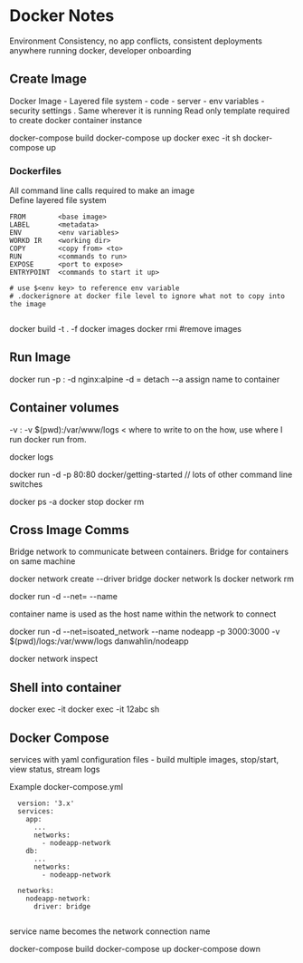 # Docker Notes

Environment Consistency, no app conflicts, consistent deployments anywhere running docker, developer onboarding

## Create Image
Docker Image - Layered file system - code - server - env variables - security settings .  Same wherever it is running
Read only template required to create docker container instance

docker-compose build
docker-compose up
docker exec -it <container ID> sh
docker-compose up
  
### Dockerfiles
All command line calls required to make an image  
Define layered file system

```
FROM        <base image>
LABEL       <metadata>
ENV         <env variables>
WORKD IR    <working dir>
COPY        <copy from> <to>
RUN         <commands to run>
EXPOSE      <port to expose>
ENTRYPOINT  <commands to start it up>
  
# use $<env key> to reference env variable
# .dockerignore at docker file level to ignore what not to copy into the image
  
```
  
docker build -t <name> . -f <docker file name>
docker images
docker rmi #remove images
 

## Run Image
docker run -p <ext port>:<int port> -d nginx:alpine
-d = detach
--a assign name to container  
  
## Container volumes
-v <non container folder to map to>:<container folder>
-v $(pwd):/var/www/logs   < where to write to on the how, use where I run docker run from.  
  
docker logs <container id>
                                
docker run -d -p 80:80 docker/getting-started
// lots of other command line switches
  
  
docker ps -a 
docker stop <start of container id>
docker rm <start of container id>

## Cross Image Comms

Bridge network to communicate between containers.  Bridge for containers on same machine
  
docker network create --driver bridge <network name>
docker network ls
docker network rm <network name>
  
docker run -d --net=<network name> --name <name> <image name>
  
container name is used as the host name within the network to connect 
  
docker run -d --net=isoated_network --name nodeapp -p 3000:3000 -v $(pwd)/logs:/var/www/logs danwahlin/nodeapp 

docker network inspect <network id>
  
## Shell into container
docker exec -it <containerId> <command>
docker exec -it 12abc sh
  
## Docker Compose
services with yaml configuration files - build multiple images, stop/start, view status, stream logs

  
Example docker-compose.yml
```
  version: '3.x'
  services:
    app:
      ...
      networks:
        - nodeapp-network
    db:
      ...
      networks:
        - nodeapp-network
  
  networks:
    nodeapp-network:
      driver: bridge
  
```
service name becomes the network connection name
  
  docker-compose build
  docker-compose up
  docker-compose down
